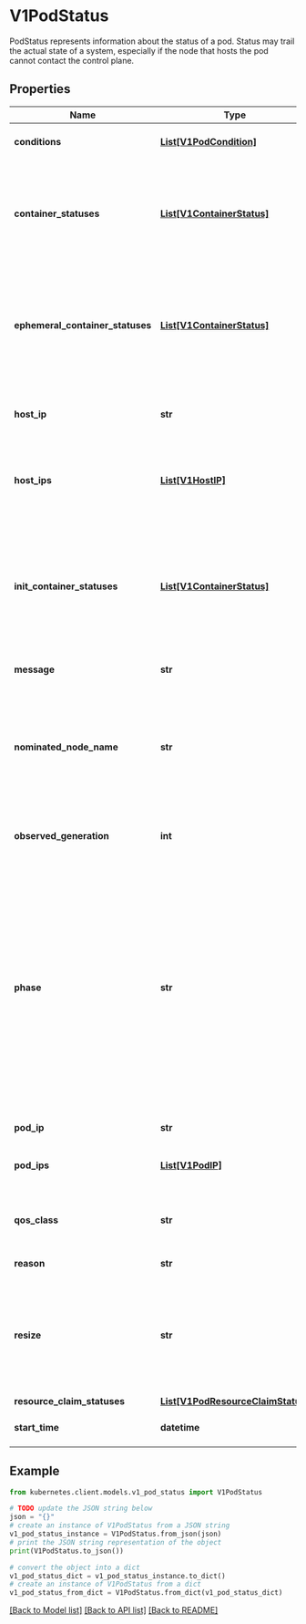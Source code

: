 # V1PodStatus

PodStatus represents information about the status of a pod. Status may trail the actual state of a system, especially if the node that hosts the pod cannot contact the control plane.

## Properties

Name | Type | Description | Notes
------------ | ------------- | ------------- | -------------
**conditions** | [**List[V1PodCondition]**](V1PodCondition.md) | Current service state of pod. More info: https://kubernetes.io/docs/concepts/workloads/pods/pod-lifecycle#pod-conditions | [optional] 
**container_statuses** | [**List[V1ContainerStatus]**](V1ContainerStatus.md) | Statuses of containers in this pod. Each container in the pod should have at most one status in this list, and all statuses should be for containers in the pod. However this is not enforced. If a status for a non-existent container is present in the list, or the list has duplicate names, the behavior of various Kubernetes components is not defined and those statuses might be ignored. More info: https://kubernetes.io/docs/concepts/workloads/pods/pod-lifecycle#pod-and-container-status | [optional] 
**ephemeral_container_statuses** | [**List[V1ContainerStatus]**](V1ContainerStatus.md) | Statuses for any ephemeral containers that have run in this pod. Each ephemeral container in the pod should have at most one status in this list, and all statuses should be for containers in the pod. However this is not enforced. If a status for a non-existent container is present in the list, or the list has duplicate names, the behavior of various Kubernetes components is not defined and those statuses might be ignored. More info: https://kubernetes.io/docs/concepts/workloads/pods/pod-lifecycle#pod-and-container-status | [optional] 
**host_ip** | **str** | hostIP holds the IP address of the host to which the pod is assigned. Empty if the pod has not started yet. A pod can be assigned to a node that has a problem in kubelet which in turns mean that HostIP will not be updated even if there is a node is assigned to pod | [optional] 
**host_ips** | [**List[V1HostIP]**](V1HostIP.md) | hostIPs holds the IP addresses allocated to the host. If this field is specified, the first entry must match the hostIP field. This list is empty if the pod has not started yet. A pod can be assigned to a node that has a problem in kubelet which in turns means that HostIPs will not be updated even if there is a node is assigned to this pod. | [optional] 
**init_container_statuses** | [**List[V1ContainerStatus]**](V1ContainerStatus.md) | Statuses of init containers in this pod. The most recent successful non-restartable init container will have ready &#x3D; true, the most recently started container will have startTime set. Each init container in the pod should have at most one status in this list, and all statuses should be for containers in the pod. However this is not enforced. If a status for a non-existent container is present in the list, or the list has duplicate names, the behavior of various Kubernetes components is not defined and those statuses might be ignored. More info: https://kubernetes.io/docs/concepts/workloads/pods/pod-lifecycle/#pod-and-container-status | [optional] 
**message** | **str** | A human readable message indicating details about why the pod is in this condition. | [optional] 
**nominated_node_name** | **str** | nominatedNodeName is set only when this pod preempts other pods on the node, but it cannot be scheduled right away as preemption victims receive their graceful termination periods. This field does not guarantee that the pod will be scheduled on this node. Scheduler may decide to place the pod elsewhere if other nodes become available sooner. Scheduler may also decide to give the resources on this node to a higher priority pod that is created after preemption. As a result, this field may be different than PodSpec.nodeName when the pod is scheduled. | [optional] 
**observed_generation** | **int** | If set, this represents the .metadata.generation that the pod status was set based upon. This is an alpha field. Enable PodObservedGenerationTracking to be able to use this field. | [optional] 
**phase** | **str** | The phase of a Pod is a simple, high-level summary of where the Pod is in its lifecycle. The conditions array, the reason and message fields, and the individual container status arrays contain more detail about the pod&#39;s status. There are five possible phase values:  Pending: The pod has been accepted by the Kubernetes system, but one or more of the container images has not been created. This includes time before being scheduled as well as time spent downloading images over the network, which could take a while. Running: The pod has been bound to a node, and all of the containers have been created. At least one container is still running, or is in the process of starting or restarting. Succeeded: All containers in the pod have terminated in success, and will not be restarted. Failed: All containers in the pod have terminated, and at least one container has terminated in failure. The container either exited with non-zero status or was terminated by the system. Unknown: For some reason the state of the pod could not be obtained, typically due to an error in communicating with the host of the pod.  More info: https://kubernetes.io/docs/concepts/workloads/pods/pod-lifecycle#pod-phase | [optional] 
**pod_ip** | **str** | podIP address allocated to the pod. Routable at least within the cluster. Empty if not yet allocated. | [optional] 
**pod_ips** | [**List[V1PodIP]**](V1PodIP.md) | podIPs holds the IP addresses allocated to the pod. If this field is specified, the 0th entry must match the podIP field. Pods may be allocated at most 1 value for each of IPv4 and IPv6. This list is empty if no IPs have been allocated yet. | [optional] 
**qos_class** | **str** | The Quality of Service (QOS) classification assigned to the pod based on resource requirements See PodQOSClass type for available QOS classes More info: https://kubernetes.io/docs/concepts/workloads/pods/pod-qos/#quality-of-service-classes | [optional] 
**reason** | **str** | A brief CamelCase message indicating details about why the pod is in this state. e.g. &#39;Evicted&#39; | [optional] 
**resize** | **str** | Status of resources resize desired for pod&#39;s containers. It is empty if no resources resize is pending. Any changes to container resources will automatically set this to \&quot;Proposed\&quot; Deprecated: Resize status is moved to two pod conditions PodResizePending and PodResizeInProgress. PodResizePending will track states where the spec has been resized, but the Kubelet has not yet allocated the resources. PodResizeInProgress will track in-progress resizes, and should be present whenever allocated resources !&#x3D; acknowledged resources. | [optional] 
**resource_claim_statuses** | [**List[V1PodResourceClaimStatus]**](V1PodResourceClaimStatus.md) | Status of resource claims. | [optional] 
**start_time** | **datetime** | RFC 3339 date and time at which the object was acknowledged by the Kubelet. This is before the Kubelet pulled the container image(s) for the pod. | [optional] 

## Example

```python
from kubernetes.client.models.v1_pod_status import V1PodStatus

# TODO update the JSON string below
json = "{}"
# create an instance of V1PodStatus from a JSON string
v1_pod_status_instance = V1PodStatus.from_json(json)
# print the JSON string representation of the object
print(V1PodStatus.to_json())

# convert the object into a dict
v1_pod_status_dict = v1_pod_status_instance.to_dict()
# create an instance of V1PodStatus from a dict
v1_pod_status_from_dict = V1PodStatus.from_dict(v1_pod_status_dict)
```
[[Back to Model list]](../README.md#documentation-for-models) [[Back to API list]](../README.md#documentation-for-api-endpoints) [[Back to README]](../README.md)


